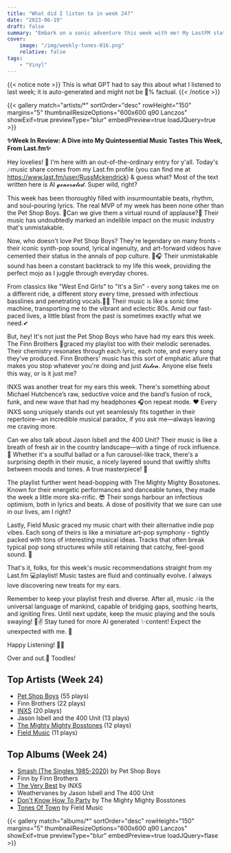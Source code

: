 ```yaml
---
title: "What did I listen to in week 24?"
date: "2023-06-19"
draft: false
summary: "Embark on a sonic adventure this week with me! My LastFM stats reveal an obsession with the legendary Pet Shop Boys. Their catchy synth beats and memorable lyrics have captivated my ears."
cover:
    image: "/img/weekly-tunes-016.png"
    relative: false
tags:
    - "Vinyl"
---
```


{{< notice note >}}
This is what GPT had to say this about what I listened to last week; it is auto-generated and might not be 💯% factual.
{{< /notice >}}

{{< gallery match="artists/*" sortOrder="desc" rowHeight="150" margins="5" thumbnailResizeOptions="600x600 q90 Lanczos" showExif=true previewType="blur" embedPreview=true loadJQuery=true >}}

**✨Week In Review: A Dive into My Quintessential Music Tastes This Week, From Last.fm✨**

Hey lovelies! 🎀 I'm here with an out-of-the-ordinary entry for y'all. Today's  🎶music share comes from my Last.fm profile (you can find me at https://www.last.fm/user/RussMckendrick) & guess what? Most of the text written here is AI 𝓰𝓮𝓷𝓮𝓻𝓪𝓽𝓮𝓭. Super wild, right?

This week has been thoroughly filled with insurmountable beats, rhythm, and soul-pouring lyrics. The real MVP of my week has been none other than the Pet Shop Boys. 🎉Can we give them a virtual round of applause?👏 Their music has undoubtedly marked an indelible impact on the music industry that's unmistakable.

Now, who doesn't love Pet Shop Boys? They're legendary on many fronts - their iconic synth-pop sound, lyrical ingenuity, and art-forward videos have cemented their status in the annals of pop culture. 🎤🎧 Their unmistakable sound has been a constant backtrack to my life this week, providing the perfect mojo as I juggle through everyday chores.

From classics like "West End Girls" to "It's a Sin" - every song takes me on a different ride, a different story every time, pressed with infectious basslines and penetrating vocals.🕺💃 Their music is like a sonic time machine, transporting me to the vibrant and eclectic 80s. Amid our fast-paced lives, a little blast from the past is sometimes exactly what we need.✔

But, hey! It's not just the Pet Shop Boys who have had my ears this week. The Finn Brothers 💖graced my playlist too with their melodic serenades. Their chemistry resonates through each lyric, each note, and every song they've produced. Finn Brothers' music has this sort of emphatic allure that makes you stop whatever you're doing and just 𝓵𝓲𝓼𝓽𝓮𝓷. Anyone else feels this way, or is it just me?

INXS was another treat for my ears this week. There's something about Michael Hutchence’s raw, seductive voice and the band’s fusion of rock, funk, and new wave that had my headphones 🎧on repeat mode. ❤ Every INXS song uniquely stands out yet seamlessly fits together in their repertoire—an incredible musical paradox, if you ask me—always leaving me craving more.

Can we also talk about Jason Isbell and the 400 Unit? Their music is like a breath of fresh air in the country landscape—with a tinge of rock influence.🎸 Whether it's a soulful ballad or a fun carousel-like track, there's a surprising depth in their music, a nicely layered sound that swiftly shifts between moods and tones. A true masterpiece! 🌟

The playlist further went head-bopping with The Mighty Mighty Bosstones. Known for their energetic performances and danceable tunes, they made the week a little more ska-rrific. 😎 Their songs harbour an infectious optimism, both in lyrics and beats. A dose of positivity that we sure can use in our lives, am I right?

Lastly, Field Music graced my music chart with their alternative indie pop vibes. Each song of theirs is like a miniature art-pop symphony - tightly packed with tons of interesting musical ideas. Tracks that often break typical pop song structures while still retaining that catchy, feel-good sound. 🙌

That's it, folks, for this week's music recommendations straight from my Last.fm 💻playlist! Music tastes are fluid and continually evolve. I always love discovering new treats for my ears.

Remember to keep your playlist fresh and diverse. After all, music 🎶is the universal language of mankind, capable of bridging gaps, soothing hearts, and igniting fires. Until next update, keep the music playing and the souls swaying! 🎼✌
Stay tuned for more AI generated ✨content! Expect the unexpected with me. 💖

Happy Listening! 🎵😌

Over and out.🌙 Toodles!

## Top Artists (Week 24)

- [Pet Shop Boys](https://www.mckendrick.rocks/artist/pet-shop-boys/) (55 plays)
- Finn Brothers (22 plays)
- [INXS](https://www.mckendrick.rocks/artist/inxs/) (20 plays)
- Jason Isbell and the 400 Unit (13 plays)
- [The Mighty Mighty Bosstones](https://www.mckendrick.rocks/artist/the-mighty-mighty-bosstones/) (12 plays)
- [Field Music](https://www.mckendrick.rocks/artist/field-music/) (11 plays)


## Top Albums (Week 24)

- [Smash (The Singles 1985-2020)](https://www.mckendrick.rocks/albums/smash-the-singles-1985-2020-27393912/) by Pet Shop Boys
- Finn by Finn Brothers
- [The Very Best](https://www.mckendrick.rocks/albums/the-very-best-17981053/) by INXS
- Weathervanes by Jason Isbell and The 400 Unit
- [Don't Know How To Party](https://www.mckendrick.rocks/albums/don-t-know-how-to-party-13667166/) by The Mighty Mighty Bosstones
- [Tones Of Town](https://www.mckendrick.rocks/albums/tones-of-town-10173938/) by Field Music


{{< gallery match="albums/*" sortOrder="desc" rowHeight="150" margins="5" thumbnailResizeOptions="600x600 q90 Lanczos" showExif=true previewType="blur" embedPreview=true loadJQuery=flase >}}